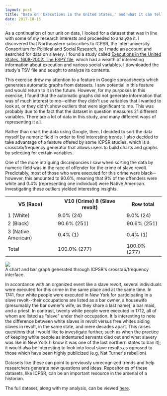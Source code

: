 ```yaml
---
layout: post
title: "Data on 'Executions in the United States,' and what it can tell us about slave revolts"
date: 2017-10-16
---
```

As a continuation of our unit on data, I looked for a dataset that was in line with some of my research interests and proceeded to analyze it. I discovered that Northeastern subscribes to ICPSR, the Inter-university Consortium for Political and Social Research, so I made an account and 
searched for data on slavery. I found a study called <a href="https://www.icpsr.umich.edu/icpsrweb/ICPSR/studies/08451">Executions in the United States, 1608-2002: The ESPY file</a>, which had a wealth of interesting information
about execution and various social variables. I downloaded the study's TSV file and sought to analyze its contents.

This exercise drew my attention to a feature in Google spreadsheets which generates automatic graphs from datasets. I saw potential in this feature and would return to it in the future.
However, for my purposes in this exercise, I found that the automatic graphs did not generate information that was of much interest to me--either they didn't use variables
that I wanted to look at, or they didn't show outliers that were significant to me. This was probably due to the fact that the dataset in question measures 21 different variables. There are a lot of data in this study, and many different ways of representing it all.

Rather than chart the data using Google, then, I decided to sort the data myself by numeric field in order to find interesting trends. I also
decided to take advantage of a feature offered by some ICPSR studies, which is a crosstab/frequency generator that allows users to build charts and graphs by selecting for certain variables.

One of the more intriguing discrepancies I saw when sorting the data by numeric field was in the race of offender for the crime of slave revolt. Predictably, most of those who were executed for this crime were black--however, this amounted to 90.6%, meaning that 9% of the offenders were white and 0.4% (representing one individual) were Native American. Investigating these outliers yielded interesting insights. 

<table class="w3-table">
<tr>
  <th>V5 (Race)</th>
  <th>V10 (Crime) 8 (Slave revolt)</th>
  <th>Row total</th>
</tr>
<tr>
  <td>1 (White)</td>
  <td>9.0% (24)</td>
  <td>9.0% (24)</td>
  </tr>
  <tr>
  <td>2 (Black)</td>
  <td>90.6% (251)</td>
  <td>90.6% (251)</td>
  </tr>
  <tr>
  <td>3 (Native American)</td>
  <td>0.4% (1)</td>
  <td>0.4% (1)</td>
 </tr>
  <tr>
    <td>Total</td>
    <td>100.0% (277)</td>
    <td>100.0% (277)</td>
  </tr>
</table>

<div id="images">
        <img src="https://image.ibb.co/mTxn5m/revolt.png">
        <div class="caption">A chart and bar graph generated through ICPSR's crosstab/frequency interface.</div>
   </div>

In accordance with an organized event like a slave revolt, several individuals were executed for this crime in the same place and at the same time. In 1741, four white people were executed in New York for participating in a slave revolt--their occupations are listed as a bar owner, a housewife (presumably the bar owner's wife, as they share a last name), a bar maid, and a priest. In contrast, twenty white people were executed in 1712, all of whom are listed as "slave" under their occupation. It is interesting to note the difference between white slaves in revolt versus free whites aiding slaves in revolt, in the same state, and mere decades apart. This raises questions that I would like to investigate further, such as when the practice of keeping white people as indentured servants died out and what slavery was like in New York (I know it was one of the last northern states to ban it); it would also be interesting to look into local slave revolts as opposed to those which have been highly publicized (e.g. Nat Turner's rebellion).

Datasets like these can point to previously unrecognized trends and help researchers generate new questions and ideas. Repositories of these datasets, like ICPSR, can be an important resource in the arsenal of a historian.

The full dataset, along with my analysis, can be viewed <a href="https://docs.google.com/spreadsheets/d/1vrVzto9qc7Braf_1cszWQOMCEHUvEKcRH7el1RqDb50/edit?usp=sharing">here</a>.
